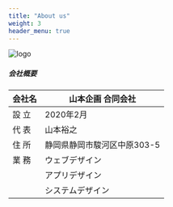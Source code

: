 ```yaml
---
title: "About us"
weight: 3
header_menu: true
---
```




![logo](images/pc-icon.png)

##### 会社概要

| 会社名 | 山本企画 合同会社 | 
|---|---|
| 設 立 | 2020年2月 |
| 代 表 | 山本裕之 |
| 住 所 | 静岡県静岡市駿河区中原303-5 |
| 業 務 | ウェブデザイン |
|  | アプリデザイン |
|  | システムデザイン |

    